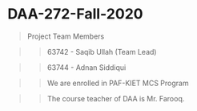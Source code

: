 # DAA-272-Fall-2020
> Project Team Members

>> 63742 - Saqib Ullah (Team Lead)

>> 63744 - Adnan Siddiqui

>> We are enrolled in PAF-KIET MCS Program

>> The course teacher of DAA is Mr. Farooq.
